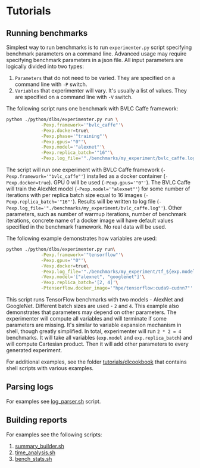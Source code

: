 # __Tutorials__
## Running benchmarks
Simplest way to run benchmarks is to run `experimenter.py` script specifying benchmark parameters on a command line. Advanced usage may require specifying benchmark parameters in a json file.
All input parameters are logically divided into two types:

1. `Parameters` that do not need to be varied. They are specified on a command line with `-P` switch.
2. `Variables` that experimenter will vary. It's usually a list of values. They are specified on a command line with `-V` switch.

The following script runs one benchmark with BVLC Caffe framework:

```bash
python ./python/dlbs/experimenter.py run \
             -Pexp.framework='"bvlc_caffe"'\
             -Pexp.docker=true\
             -Pexp.phase='"training"'\
             -Pexp.gpus='"0"'\
             -Pexp.model='"alexnet"'\
             -Pexp.replica_batch='"16"'\
             -Pexp.log_file='"./benchmarks/my_experiment/bvlc_caffe.log"'
```

The script will run one experiment with BVLC Caffe framework (`-Pexp.framework='"bvlc_caffe"'`) installed as a docker container (`-Pexp.docker=true`). GPU 0 will be used (`-Pexp.gpus='"0"'`). The BVLC Caffe will train the AlexNet model (`-Pexp.model='"alexnet"'`) for some number of iterations with per replica batch size equal to 16 images (`-Pexp.replica_batch='"16"'`). Results will be written to log file (`-Pexp.log_file='"./benchmarks/my_experiment/bvlc_caffe.log"'`). Other parameters, such as number of warmup iterations, number of benchmark iterations, concrete name of a docker image will have default values specified in the benchmark framework. No real data will be used.

The following example demonstrates how variables are used:

```bash
python ./python/dlbs/experimenter.py run\
             -Pexp.framework='"tensorflow"'\
             -Pexp.gpus='"0"'\
             -Vexp.docker=true\
             -Pexp.log_file='"./benchmarks/my_experiment/tf_${exp.model}_${exp.replica_batch}.log"'\
             -Vexp.model='["alexnet", "googlenet"]'\
             -Vexp.replica_batch='[2, 4]'\
             -Ptensorflow.docker_image='"hpe/tensorflow:cuda9-cudnn7"'
```
This script runs TensorFlow benchmarks with two models - AlexNet and GoogleNet. Different batch sizes are used - `2` and `4`. This example also demonstrates that parameters may depend on other parameters. The experimenter will compute all variables and will terminate if some parameters are missing. It's similar to variable expansion mechanism in shell, though greatly simplified. In total, experimenter will run `2 * 2 = 4` benchmarks. It will take all variables (`exp.model` and `exp.replica_batch`) and will compute Cartesian product. Then it will add other parameters to every generated experiment.

For additional examples, see the folder [tutorials/dlcookbook](https://github.com/HewlettPackard/dlcookbook-dlbs/tree/master/tutorials/dlcookbook) that contains shell scripts with various examples.

## Parsing logs
For examples see [log_parser.sh](https://github.com/HewlettPackard/dlcookbook-dlbs/blob/master/tutorials/dlcookbook/log_parser.sh) script.

## Building reports
For examples see the following scripts:

1. [summary_builder.sh](https://github.com/HewlettPackard/dlcookbook-dlbs/blob/master/tutorials/dlcookbook/summary_builder.sh)
2. [time_analysis.sh](https://github.com/HewlettPackard/dlcookbook-dlbs/blob/master/tutorials/dlcookbook/time_analysis.sh)
3. [bench_stats.sh](https://github.com/HewlettPackard/dlcookbook-dlbs/blob/master/tutorials/dlcookbook/bench_stats.sh)

